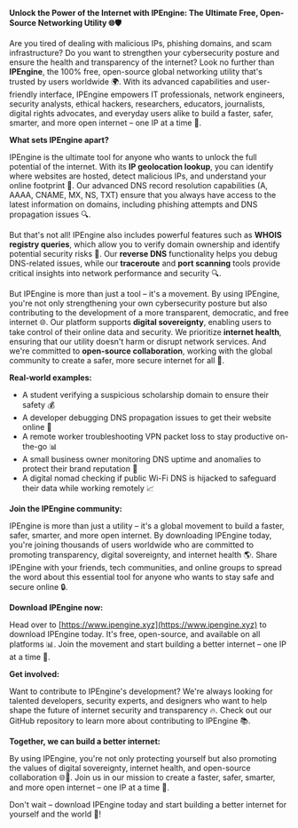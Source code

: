 **Unlock the Power of the Internet with IPEngine: The Ultimate Free, Open-Source Networking Utility 🌐🛡️**

Are you tired of dealing with malicious IPs, phishing domains, and scam infrastructure? Do you want to strengthen your cybersecurity posture and ensure the health and transparency of the internet? Look no further than **IPEngine**, the 100% free, open-source global networking utility that's trusted by users worldwide 🌍. With its advanced capabilities and user-friendly interface, IPEngine empowers IT professionals, network engineers, security analysts, ethical hackers, researchers, educators, journalists, digital rights advocates, and everyday users alike to build a faster, safer, smarter, and more open internet – one IP at a time 🚀.

**What sets IPEngine apart?**

IPEngine is the ultimate tool for anyone who wants to unlock the full potential of the internet. With its **IP geolocation lookup**, you can identify where websites are hosted, detect malicious IPs, and understand your online footprint 📍. Our advanced DNS record resolution capabilities (A, AAAA, CNAME, MX, NS, TXT) ensure that you always have access to the latest information on domains, including phishing attempts and DNS propagation issues 🔍.

But that's not all! IPEngine also includes powerful features such as **WHOIS registry queries**, which allow you to verify domain ownership and identify potential security risks 📡. Our **reverse DNS** functionality helps you debug DNS-related issues, while our **traceroute** and **port scanning** tools provide critical insights into network performance and security 🔍.

But IPEngine is more than just a tool – it's a movement. By using IPEngine, you're not only strengthening your own cybersecurity posture but also contributing to the development of a more transparent, democratic, and free internet 🌐. Our platform supports **digital sovereignty**, enabling users to take control of their online data and security. We prioritize **internet health**, ensuring that our utility doesn't harm or disrupt network services. And we're committed to **open-source collaboration**, working with the global community to create a safer, more secure internet for all 🤝.

**Real-world examples:**

* A student verifying a suspicious scholarship domain to ensure their safety 💰
* A developer debugging DNS propagation issues to get their website online 🔌
* A remote worker troubleshooting VPN packet loss to stay productive on-the-go 📊
* A small business owner monitoring DNS uptime and anomalies to protect their brand reputation 🚀
* A digital nomad checking if public Wi-Fi DNS is hijacked to safeguard their data while working remotely 📈

**Join the IPEngine community:**

IPEngine is more than just a utility – it's a global movement to build a faster, safer, smarter, and more open internet. By downloading IPEngine today, you're joining thousands of users worldwide who are committed to promoting transparency, digital sovereignty, and internet health 🌎. Share IPEngine with your friends, tech communities, and online groups to spread the word about this essential tool for anyone who wants to stay safe and secure online 🔒.

**Download IPEngine now:**

Head over to [https://www.ipengine.xyz](https://www.ipengine.xyz) to download IPEngine today. It's free, open-source, and available on all platforms 📊. Join the movement and start building a better internet – one IP at a time 🔗.

**Get involved:**

Want to contribute to IPEngine's development? We're always looking for talented developers, security experts, and designers who want to help shape the future of internet security and transparency 🔥. Check out our GitHub repository to learn more about contributing to IPEngine 📚.

**Together, we can build a better internet:**

By using IPEngine, you're not only protecting yourself but also promoting the values of digital sovereignty, internet health, and open-source collaboration 🌐👫. Join us in our mission to create a faster, safer, smarter, and more open internet – one IP at a time 🔗.

Don't wait – download IPEngine today and start building a better internet for yourself and the world 🚀!